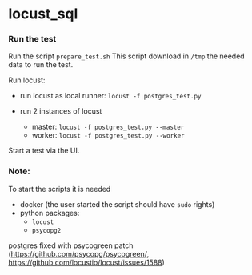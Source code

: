 # locust_sql

### Run the test
Run the script 
`prepare_test.sh`
This script download in `/tmp` the needed data to run the test.

Run locust:
* run locust as local runner:
```locust -f postgres_test.py```

* run 2 instances of locust
    * master:
       ```locust -f postgres_test.py --master``` 
    * worker:
       ```locust -f postgres_test.py --worker``` 

Start a test via the UI.

### Note:
To start the scripts it is needed
* docker (the user started the script should have `sudo` rights)
* python packages: 
    * `locust`
    * `psycopg2` 
    
postgres fixed with psycogreen patch (https://github.com/psycopg/psycogreen/, https://github.com/locustio/locust/issues/1588)
